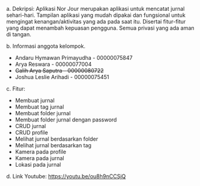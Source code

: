 a. Dekripsi:
Aplikasi Nor Jour merupakan aplikasi untuk mencatat jurnal sehari-hari. Tampilan aplikasi yang mudah dipakai dan fungsional untuk mengingat kenangan/aktivitas yang ada pada saat itu. Disertai fitur-fitur yang dapat menambah kepuasan pengguna. Semua privasi yang ada aman di tangan.

b. Informasi anggota kelompok.
- Andaru Hymawan Primayudha - 00000075847
- Arya Reswara -  00000077004
- ~~Galih Arya Saputra - 00000080722~~
- Joshua Leslie Arihadi - 00000075451

c. Fitur:
- Membuat jurnal
- Membuat tag jurnal
- Membuat folder jurnal
- Membuat folder jurnal dengan password
- CRUD jurnal
- CRUD profile
- Melihat jurnal berdasarkan folder
- Melihat jurnal berdasarkan tag
- Kamera pada profile
- Kamera pada jurnal
- Lokasi pada jurnal

d. Link Youtube:
https://youtu.be/ou8h9nCCSjQ
